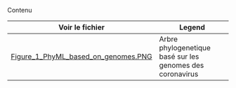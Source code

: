 Contenu

| Voir le fichier | Legend |
|---------------|----------|
| [Figure_1_PhyML_based_on_genomes.PNG](https://github.com/jvanheld/shnc-origines-sars-cov-2/tree/main/figures/Figure_1_PhyML_based_on_genomes.PNG) | Arbre phylogenetique basé sur les genomes des coronavirus |
